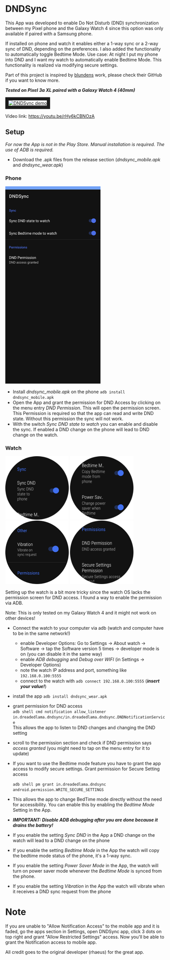 # DNDSync
This App was developed to enable Do Not Disturb (DND) synchronization between my Pixel phone and the Galaxy Watch 4 
since this option was only available if paired with a Samsung phone.

If installed on phone and watch it enables either a 1-way sync or a 2-way sync of DND, depending on the preferences.
I also added the functionality to automatically toggle Bedtime Mode. Use case: At night I put my phone into DND and I want my watch to automatically enable Bedtime Mode.
This functionality is realized via modifying secure settings.


Part of this project is inspired by [blundens](https://github.com/blunden/DoNotDisturbSync) work, please check their GitHub if you want to know more.

_**Tested on Pixel 3a XL paired with a Galaxy Watch 4 (40mm)**_

<a href="https://youtu.be/rHy6kCBNOzA
" target="_blank"><img src="http://img.youtube.com/vi/rHy6kCBNOzA/0.jpg" 
alt="DNDSync demo" width="480" height="360" border="10" /></a>

Video link: https://youtu.be/rHy6kCBNOzA

## 

## Setup
_For now the App is not in the Play Store. Manual installation is required. The use of ADB is required._
* Download the .apk files from the release section (_dndsync_mobile.apk_ and _dndsync_wear.apk_)

### Phone

<img src="/images/mobile.png" width="300">

* Install _dndsync_mobile.apk_ on the phone `adb install dndsync_mobile.apk`
* Open the App and grant the permission for DND Access by clicking on the menu entry _DND Permission_.
This will open the permission screen. This Permission is required so that the app can read and write DND state.
Without this permission the sync will not work.
* With the switch _Sync DND state to watch_ you can enable and disable the sync. If enabled a DND change on the phone will lead to DND change on the watch.

### Watch
<p float="left">
  <img src="/images/wear_1.png" width="200" />
  <img src="/images/wear_2.png" width="200" /> 
  <img src="/images/wear_3.png" width="200" />
  <img src="/images/wear_4.png" width="200" />
</p>

Setting up the watch is a bit more tricky since the watch OS lacks the permission screen for DND access. I found a way to enable the permission via ADB.

Note: This is only tested on my Galaxy Watch 4 and it might not work on other devices!
* Connect the watch to your computer via adb (watch and computer have to be in the same network!)
  * enable Developer Options: Go to Settings -> About watch -> Software -> tap the Software version 5 times -> developer mode is on (you can disable it in the same way)
  * enable _ADB debugging_ and _Debug over WIFI_ (in Settings -> Developer Options)
  * note the watch IP address and port, something like `192.168.0.100:5555`
  * connect to the watch with `adb connect 192.168.0.100:5555` (_**insert your value!**_)
* install the app `adb install dndsync_wear.apk`
* grant permission for DND access  
`adb shell cmd notification allow_listener in.dreadedlama.dndsync/in.dreadedlama.dndsync.DNDNotificationService`  
This allows the app to listen to DND changes and changing the DND setting
* scroll to the permission section and check if DND permission says _access granted_ (you might need to tap on the menu entry for it to update)
* If you want to use the Bedtime mode feature you have to grant the app access to modify secure settings.
Grant permission for Secure Setting access

  `adb shell pm grant in.dreadedlama.dndsync android.permission.WRITE_SECURE_SETTINGS`
* This allows the app to change BedTime mode directly without the need for accessibility.
You can enable this by enabling the _Bedtime Mode_ Setting in the App.
* _**IMPORTANT: Disable ADB debugging after you are done because it drains the battery!**_
* If you enable the setting _Sync DND_ in the App a DND change on the watch will lead to a DND change on the phone
* If you enable the setting _Bedtime Mode_ in the App the watch will copy the bedtime mode status of the phone, it's a 1-way sync.
* If you enable the setting _Power Saver Mode_ in the App, the watch will turn on power saver mode whenever the _Bedtime Mode_ is synced from the phone.
* If you enable the setting _Vibration_ in the App the watch will vibrate when it receives a DND sync request from the phone

# Note
If you are unable to "Allow Notification Access" to the mobile app and it is faded, go the apps section in Settings, open DNDSync app, click 3 dots on top right and grant "Allow Restricted Settings" access.
Now you'll be able to grant the Notification access to mobile app.

All credit goes to the original developer (rhaeus) for the great app.
